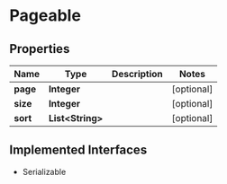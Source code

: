 

# Pageable


## Properties

Name | Type | Description | Notes
------------ | ------------- | ------------- | -------------
**page** | **Integer** |  |  [optional]
**size** | **Integer** |  |  [optional]
**sort** | **List&lt;String&gt;** |  |  [optional]


## Implemented Interfaces

* Serializable


